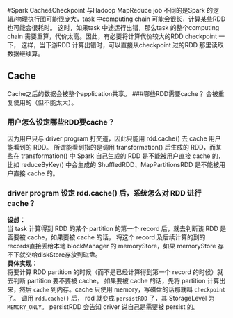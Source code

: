 #Spark Cache&Checkpoint
与Hadoop MapReduce job 不同的是Spark 的逻辑/物理执行图可能很庞大，task 中computing chain 可能会很长，计算某些RDD 也可能会很耗时。
这时，如果task 中途运行出错，那么task 的整个computing chain 需要重算，代价太高。因此，有必要将计算代价较大的RDD checkpoint 一下，
这样，当下游RDD 计算出错时，可以直接从checkpoint 过的RDD 那里读取数据继续算。
## Cache
Cache之后的数据会被整个application共享。
###哪些RDD需要cache？
会被重复使用的（但不能太大）。
### 用户怎么设定哪些RDD要cache？
因为用户只与 driver program 打交道，因此只能用 rdd.cache() 去 cache 用户能看到的 RDD。
所谓能看到指的是调用 transformation() 后生成的 RDD，而某些在 transformation() 中 Spark 自己生成的 RDD 是不能被用户直接 cache 的，
比如 reduceByKey() 中会生成的 ShuffledRDD、MapPartitionsRDD 是不能被用户直接 cache 的。
### driver program 设定 rdd.cache() 后，系统怎么对 RDD 进行 cache？
**设想：**  
当 task 计算得到 RDD 的某个 partition 的第一个 record 后，就去判断该 RDD 是否要被 cache，如果要被 cache 的话，
将这个 record 及后续计算的到的records直接丢给本地 blockManager 的 memoryStore，如果 memoryStore 存不下就交给diskStore存放到磁盘。  
**具体实现：**  
将要计算 RDD partition 的时候（而不是已经计算得到第一个 record 的时候）就去判断 partition 要不要被 cache。
如果要被 cache 的话，先将 partition 计算出来，然后 `cache` 到内存。cache 只使用 memory，写磁盘的话那就叫 `checkpoint` 了。
调用 `rdd.cache()` 后， rdd 就变成 `persistRDD` 了，其 StorageLevel 为 `MEMORY_ONLY`。
persistRDD 会告知 driver 说自己是需要被 persist 的。
